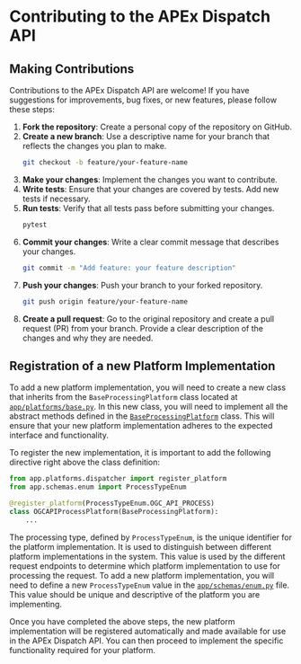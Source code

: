 # Contributing to the APEx Dispatch API

## Making Contributions

Contributions to the APEx Dispatch API are welcome! If you have suggestions for improvements, bug fixes, or new features, please follow these steps:

1. **Fork the repository**: Create a personal copy of the repository on GitHub.
2. **Create a new branch**: Use a descriptive name for your branch that reflects the changes you plan to make.
   ```bash
   git checkout -b feature/your-feature-name
   ```
3. **Make your changes**: Implement the changes you want to contribute.
4. **Write tests**: Ensure that your changes are covered by tests. Add new tests if necessary.
5. **Run tests**: Verify that all tests pass before submitting your changes.
   ```bash
   pytest
   ```
6. **Commit your changes**: Write a clear commit message that describes your changes.
   ```bash
   git commit -m "Add feature: your feature description"
   ```
7. **Push your changes**: Push your branch to your forked repository.
   ```bash
   git push origin feature/your-feature-name
   ```
8. **Create a pull request**: Go to the original repository and create a pull request (PR) from your branch. Provide a clear description of the changes and why they are needed.

## Registration of a new Platform Implementation

To add a new platform implementation, you will need to create a new class that inherits from the `BaseProcessingPlatform` class located at [`app/platforms/base.py`](app/platforms/base.py). In this new class, you will need to implement all the abstract methods defined in the [`BaseProcessingPlatform`](app/platforms/base.py) class. This will ensure that your new platform implementation adheres to the expected interface and functionality.

To register the new implementation, it is important to add the following directive right above the class definition:

```python
from app.platforms.dispatcher import register_platform
from app.schemas.enum import ProcessTypeEnum

@register_platform(ProcessTypeEnum.OGC_API_PROCESS)
class OGCAPIProcessPlatform(BaseProcessingPlatform):
    ...
```

The processing type, defined by `ProcessTypeEnum`, is the unique identifier for the platform implementation. It is used to distinguish between different platform implementations in the system. This value is used by the different request endpoints to determine which platform implementation to use for processing the request. To add a new platform implementation, you will need to define a new `ProcessTypeEnum` value in the [`app/schemas/enum.py`](app/schemas/enum.py) file. This value should be unique and descriptive of the platform you are implementing.

Once you have completed the above steps, the new platform implementation will be registered automatically and made available for use in the APEx Dispatch API. You can then proceed to implement the specific functionality required for your platform.